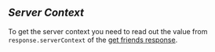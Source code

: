 *Server Context*
----
  To get the server context you need to read out the value from `response.serverContext`  of the [get friends response](../../../../services/friends/get-friends.md).